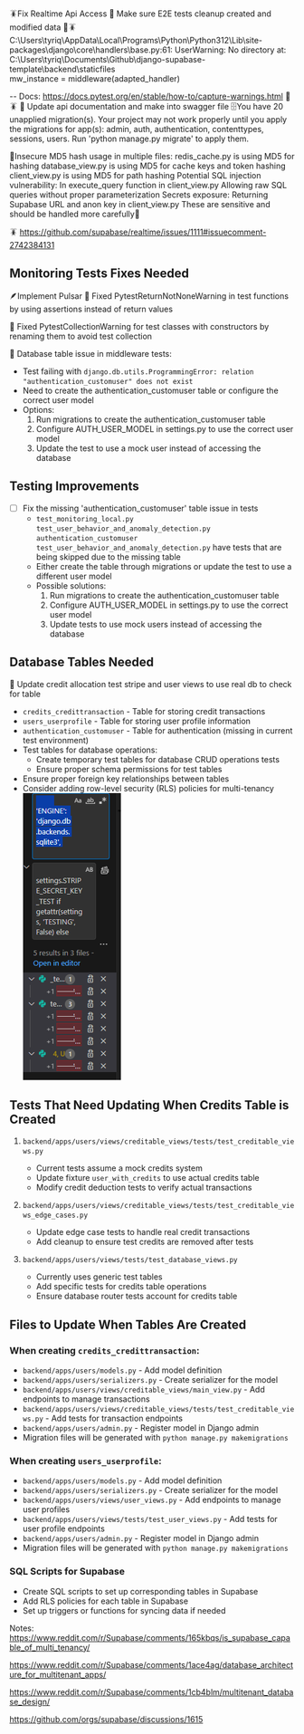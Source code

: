🪳Fix Realtime Api Access 
🧪 Make sure  E2E tests  cleanup created and modified data 
🧪🪳   C:\Users\tyriq\AppData\Local\Programs\Python\Python312\Lib\site-packages\django\core\handlers\base.py:61: UserWarning: No directory at: C:\Users\tyriq\Documents\Github\django-supabase-template\backend\staticfiles\
    mw_instance = middleware(adapted_handler)

-- Docs: https://docs.pytest.org/en/stable/how-to/capture-warnings.html 🧪🪳
📃 Update api documentation and make into swagger file
🗄️You have 20 unapplied migration(s). Your project may not work properly until you apply the migrations for app(s): admin, auth, authentication, contenttypes, sessions, users.
Run 'python manage.py migrate' to apply them.

🔐Insecure MD5 hash usage in multiple files:
redis_cache.py is using MD5 for hashing
database_view.py is using MD5 for cache keys and token hashing
client_view.py is using MD5 for path hashing
Potential SQL injection vulnerability:
In execute_query function in client_view.py
Allowing raw SQL queries without proper parameterization
Secrets exposure:
Returning Supabase URL and anon key in client_view.py
These are sensitive and should be handled more carefully🔐

🪳 https://github.com/supabase/realtime/issues/1111#issuecomment-2742384131

## Monitoring Tests Fixes Needed
🪶Implement Pulsar
🧪 Fixed PytestReturnNotNoneWarning in test functions by using assertions instead of return values

🧪 Fixed PytestCollectionWarning for test classes with constructors by renaming them to avoid test collection

🧪 Database table issue in middleware tests:
  - Test failing with `django.db.utils.ProgrammingError: relation "authentication_customuser" does not exist`
  - Need to create the authentication_customuser table or configure the correct user model
  - Options:
    1. Run migrations to create the authentication_customuser table
    2. Configure AUTH_USER_MODEL in settings.py to use the correct user model
    3. Update the test to use a mock user instead of accessing the database

## Testing Improvements

- [ ] Fix the missing 'authentication_customuser' table issue in tests
  -  `test_monitoring_local.py` `test_user_behavior_and_anomaly_detection.py` `authentication_customuser`  `test_user_behavior_and_anomaly_detection.py` have tests that are being skipped due to the missing table
  - Either create the table through migrations or update the test to use a different user model
  - Possible solutions:
    1. Run migrations to create the authentication_customuser table
    2. Configure AUTH_USER_MODEL in settings.py to use the correct user model
    3. Update tests to use mock users instead of accessing the database

## Database Tables Needed
🧪 Update credit allocation test stripe and user views to use real db to check for table

- `credits_credittransaction` - Table for storing credit transactions
- `users_userprofile` - Table for storing user profile information
- `authentication_customuser` - Table for authentication (missing in current test environment)
- Test tables for database operations:
  - Create temporary test tables for database CRUD operations tests
  - Ensure proper schema permissions for test tables
- Ensure proper foreign key relationships between tables
- Consider adding row-level security (RLS) policies for multi-tenancy
![alt text](image.png)
## Tests That Need Updating When Credits Table is Created

1. `backend/apps/users/views/creditable_views/tests/test_creditable_views.py`
   - Current tests assume a mock credits system
   - Update fixture `user_with_credits` to use actual credits table
   - Modify credit deduction tests to verify actual transactions

2. `backend/apps/users/views/creditable_views/tests/test_creditable_views_edge_cases.py`
   - Update edge case tests to handle real credit transactions
   - Add cleanup to ensure test credits are removed after tests

3. `backend/apps/users/views/tests/test_database_views.py`
   - Currently uses generic test tables
   - Add specific tests for credits table operations
   - Ensure database router tests account for credits table

## Files to Update When Tables Are Created

### When creating `credits_credittransaction`:
- `backend/apps/users/models.py` - Add model definition
- `backend/apps/users/serializers.py` - Create serializer for the model
- `backend/apps/users/views/creditable_views/main_view.py` - Add endpoints to manage transactions
- `backend/apps/users/views/creditable_views/tests/test_creditable_views.py` - Add tests for transaction endpoints
- `backend/apps/users/admin.py` - Register model in Django admin
- Migration files will be generated with `python manage.py makemigrations`

### When creating `users_userprofile`:
- `backend/apps/users/models.py` - Add model definition
- `backend/apps/users/serializers.py` - Create serializer for the model
- `backend/apps/users/views/user_views.py` - Add endpoints to manage user profiles
- `backend/apps/users/views/tests/test_user_views.py` - Add tests for user profile endpoints
- `backend/apps/users/admin.py` - Register model in Django admin
- Migration files will be generated with `python manage.py makemigrations`

### SQL Scripts for Supabase
- Create SQL scripts to set up corresponding tables in Supabase
- Add RLS policies for each table in Supabase
- Set up triggers or functions for syncing data if needed

Notes:
https://www.reddit.com/r/Supabase/comments/165kbqs/is_supabase_capable_of_multi_tenancy/

https://www.reddit.com/r/Supabase/comments/1ace4ag/database_architecture_for_multitenant_apps/

https://www.reddit.com/r/Supabase/comments/1cb4blm/multitenant_database_design/

https://github.com/orgs/supabase/discussions/1615